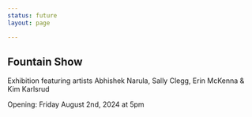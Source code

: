 ```yaml
---
status: future
layout: page

---
```


## Fountain Show

Exhibition featuring artists Abhishek Narula, Sally Clegg, Erin McKenna & Kim Karlsrud

Opening: Friday August 2nd, 2024 at 5pm
